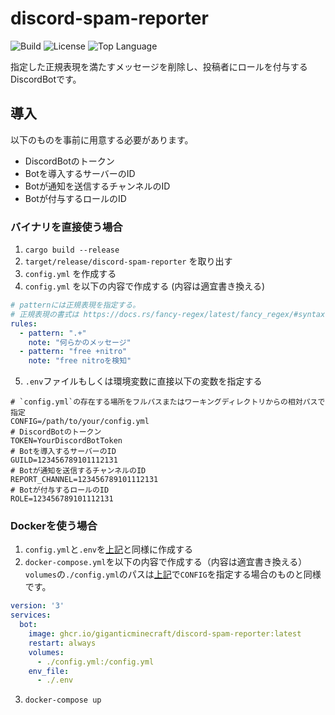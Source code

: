 # discord-spam-reporter

![Build](https://img.shields.io/github/workflow/status/GiganticMinecraft/discord-spam-reporter/CI?logo=github&style=for-the-badge)
![License](https://img.shields.io/github/license/GiganticMinecraft/discord-spam-reporter.svg?style=for-the-badge&color=blue)
![Top Language](https://img.shields.io/github/languages/top/GiganticMinecraft/discord-spam-reporter.svg?style=for-the-badge)

指定した正規表現を満たすメッセージを削除し、投稿者にロールを付与するDiscordBotです。

## 導入

以下のものを事前に用意する必要があります。

* DiscordBotのトークン
* Botを導入するサーバーのID
* Botが通知を送信するチャンネルのID
* Botが付与するロールのID

### バイナリを直接使う場合

1. `cargo build --release`
2. `target/release/discord-spam-reporter` を取り出す
3. `config.yml` を作成する
4. `config.yml` を以下の内容で作成する (内容は適宜書き換える)

```yml
# patternには正規表現を指定する。
# 正規表現の書式は https://docs.rs/fancy-regex/latest/fancy_regex/#syntax を参照。
rules:
  - pattern: ".+"
    note: "何らかのメッセージ"
  - pattern: "free +nitro"
    note: "free nitroを検知"
```

5. `.env`ファイルもしくは環境変数に直接以下の変数を指定する

```env
# `config.yml`の存在する場所をフルパスまたはワーキングディレクトリからの相対パスで指定
CONFIG=/path/to/your/config.yml
# DiscordBotのトークン
TOKEN=YourDiscordBotToken
# Botを導入するサーバーのID
GUILD=123456789101112131
# Botが通知を送信するチャンネルのID
REPORT_CHANNEL=123456789101112131
# Botが付与するロールのID
ROLE=123456789101112131
```

### Dockerを使う場合

1. `config.yml`と`.env`を[上記](#バイナリを直接使う場合)と同様に作成する
2. `docker-compose.yml`を以下の内容で作成する（内容は適宜書き換える）  
`volumes`の`./config.yml`のパスは[上記](#バイナリを直接使う場合)で`CONFIG`を指定する場合のものと同様です。

```yml
version: '3'
services:
  bot:
    image: ghcr.io/giganticminecraft/discord-spam-reporter:latest
    restart: always
    volumes:
      - ./config.yml:/config.yml
    env_file:
      - ./.env
```

3. `docker-compose up`
